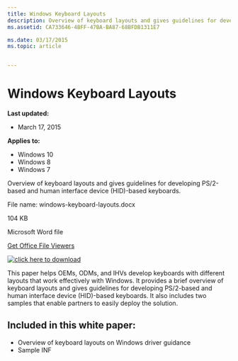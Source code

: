 ```yaml
---
title: Windows Keyboard Layouts
description: Overview of keyboard layouts and gives guidelines for developing PS/2-based and human interface device (HID)-based keyboards.
ms.assetid: CA733646-4BFF-47BA-BA87-68BFDB1311E7

ms.date: 03/17/2015
ms.topic: article


---
```


# Windows Keyboard Layouts


**Last updated:**

-   March 17, 2015

**Applies to:**

-   Windows 10
-   Windows 8
-   Windows 7

Overview of keyboard layouts and gives guidelines for developing PS/2-based and human interface device (HID)-based keyboards.

File name: windows-keyboard-layouts.docx

104 KB

Microsoft Word file

[Get Office File Viewers](http://office.microsoft.com/downloads/office-online-file-converters-and-viewers-HA001044981.aspx)

[![click here to download](images/download.png)](http://download.microsoft.com/download/3/D/1/3D12C5B9-5635-45FB-94E3-0F95C84999B1/windows-keyboard-layouts.docx)

This paper helps OEMs, ODMs, and IHVs develop keyboards with different layouts that work effectively with Windows. It provides a brief overview of keyboard layouts and gives guidelines for developing PS/2-based and human interface device (HID)-based keyboards. It also includes two samples that enable partners to easily deploy the solution.

## <span id="Included_in_this_white_paper_"></span><span id="included_in_this_white_paper_"></span><span id="INCLUDED_IN_THIS_WHITE_PAPER_"></span>Included in this white paper:


-   Overview of keyboard layouts on Windows driver guidance
-   Sample INF





